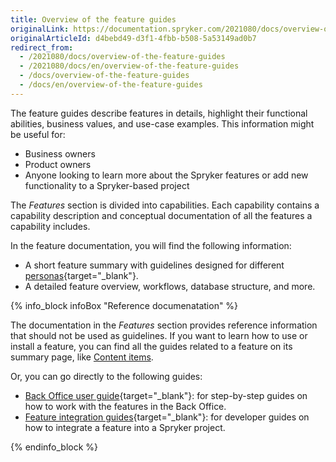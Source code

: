 ```yaml
---
title: Overview of the feature guides
originalLink: https://documentation.spryker.com/2021080/docs/overview-of-the-feature-guides
originalArticleId: d4bebd49-d3f1-4fbb-b508-5a53149ad0b7
redirect_from:
  - /2021080/docs/overview-of-the-feature-guides
  - /2021080/docs/en/overview-of-the-feature-guides
  - /docs/overview-of-the-feature-guides
  - /docs/en/overview-of-the-feature-guides
---
```


The feature guides describe features in details, highlight their functional abilities, business values, and use-case examples. This information might be useful for: 
* Business owners
* Product owners
* Anyone looking to learn more about the Spryker features or add new functionality to a Spryker-based project

The *Features* section is divided into capabilities. Each capability contains a capability description and conceptual documentation of all the features a capability includes.

In the feature documentation, you will find the following information:

* A short feature summary with guidelines designed for different [personas](/docs/scos/user/intro-to-spryker/{{page.version}}/about-spryker-documentation.html#personas){target="_blank"}.
* A detailed feature overview, workflows, database structure, and more.

{% info_block infoBox "Reference documenatation" %}

The documentation in the *Features* section provides reference information that should not be used as guidelines. If you want to learn how to use or install a feature, you can find all the guides related to a feature on its summary page, like [Content items](https://documentation.spryker.com/2021080/docs/content-items).

Or, you can go directly to the following guides:

* [Back Office user guide](/docs/scos/user/user-guides/{{page.version}}/back-office-user-guide/overview-of-the-back-office-user-guide.html){target="_blank"}: for step-by-step guides on how to work with the features in the Back Office.
* [Feature integration guides](/docs/scos/dev/migration-and-integration/{{page.version}}/feature-integration-guides/about-integration-guides.html){target="_blank"}: for developer guides on how to integrate a feature into a Spryker project.

{% endinfo_block %}

